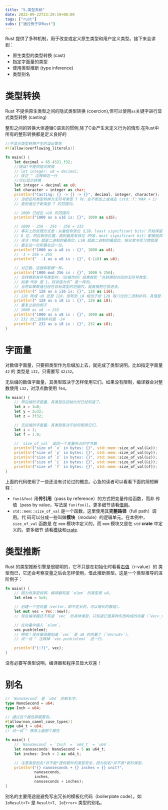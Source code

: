 ```yaml
---
title: "5.类型系统"
date: 2022-09-22T23:29:19+08:00
tags: ["rust"]
subs: ["通过例子学Rust"]
---
```


Rust 提供了多种机制，用于改变或定义原生类型和用户定义类型。接下来会讲到：

- 原生类型的类型转换 (cast)
- 指定字面量的类型
- 使用类型推断 (type inference)
- 类型别名

# 类型转换

Rust 不提供原生类型之间的隐式类型转换 (coercion),但可以使用`as`关键字进行显式类型转换 (casting)

整形之间的转换大体遵循C语言的惯例,除了C会产生未定义行为的情形.在Rust中所有的整形转换都是定义良好的

```rust
//不显示类型转换产生的溢出警告
#![allow(overflowing_literals)]

fn main() {
    let decimal = 65.4321_f32;
    //错误!不提供隐式转换
    // let integer: u8 = decimal;
    // 改正 ^ 注释掉这一行
    //可以显示转换
    let integer = decimal as u8;
    let character = integer as char;
    println!("Casting: {} -> {} -> {}", decimal, integer, character);
    // 当把任何类型转换为无符号类型 T 时，会不断加上或减去 (std::T::MAX + 1)
    // 直到值位于新类型 T 的范围内。

    // 1000 已经在 u16 的范围内
    println!("1000 as a u16 is: {}", 1000 as u16);

    // 1000 - 256 - 256 - 256 = 232
    // 事实上的处理方式是：从最低有效位（LSB，least significant bits）开始保留
    // 8 位，然后剩余位置，直到最高有效位（MSB，most significant bit）都被抛弃。
    // 译注：MSB 就是二进制的最高位，LSB 就是二进制的最低位，按日常书写习惯就是
    // 最左边一位和最右边一位。
    println!("1000 as a u8 is : {}", 1000 as u8);
    // -1 + 256 = 255
    println!("  -1 as a u8 is : {}", (-1i8) as u8);

    // 对正数，这就和取模一样。
    println!("1000 mod 256 is : {}", 1000 % 256);
    // 当转换到有符号类型时，（位操作的）结果就和 “先转换到对应的无符号类型，
    // 如果 MSB 是 1，则该值为负” 是一样的。
    // 当然如果数值已经在目标类型的范围内，就直接把它放进去。
    println!(" 128 as a i16 is: {}", 128 as i16);
    // 128 转成 u8 还是 128，但转到 i8 相当于给 128 取八位的二进制补码，其值是：
    println!(" 128 as a i8 is : {}", 128 as i8);
    // 重复之前的例子
    // 1000 as u8 -> 232
    println!("1000 as a u8 is : {}", 1000 as u8);
    // 232 的二进制补码是 -24
    println!(" 232 as a i8 is : {}", 232 as i8);
}
```

# 字面量

对数值字面量，只要把类型作为后缀加上去，就完成了类型说明。比如指定字面量 `42` 的 类型是 `i32`，只需要写 `42i32`。

无后缀的数值字面量，其类型取决于怎样使用它们。如果没有限制，编译器会对整数使用 `i32`，对浮点数使用 `f64`。

```rust
fn main() {
    // 带后缀的字面量，其类型在初始化时已经知道了。
    let x = 1u8;
    let y = 2u32;
    let z = 3f32;

    // 无后缀的字面量，其类型取决于如何使用它们。
    let i = 1;
    let f = 1.0;

    // `size_of_val` 返回一个变量所占的字节数
    println!("size of `x` in bytes: {}", std::mem::size_of_val(&x));
    println!("size of `y` in bytes: {}", std::mem::size_of_val(&y));
    println!("size of `z` in bytes: {}", std::mem::size_of_val(&z));
    println!("size of `i` in bytes: {}", std::mem::size_of_val(&i));
    println!("size of `f` in bytes: {}", std::mem::size_of_val(&f));
}

```

上面的代码使用了一些还没有讨论过的概念。心急的读者可以看看下面的简短解释：

- `fun(&foo)` 用**传引用**（pass by reference）的方式把变量传给函数，而非 传值（pass by value，写法是 `fun(foo)`）。更多细节请看[借用](https://rustwiki.org/zh-CN/rust-by-example/scope/borrow.html)。
- `std::mem::size_of_val` 是一个函数，这里使用其**完整路径**（full path）调用。代 码可以分成一些叫做**模块**（module）的逻辑单元。在本例中，`size_of_val` 函数是 在 `mem` 模块中定义的，而 `mem` 模块又是在 `std` **crate** 中定义的。更多细节 请看[模块](https://rustwiki.org/zh-CN/rust-by-example/mod.html)和[crate](https://rustwiki.org/zh-CN/rust-by-example/crates.html).

# 类型推断

Rust 的类型推断引擎是很聪明的，它不只是在初始化时看看[右值](https://en.wikipedia.org/wiki/Value_(computer_science)#lrvalue)（r-value）的 类型而已，它还会考察变量之后会怎样使用，借此推断类型。这是一个类型推导的进阶例子：

```rust
fn main() {
    // 因为有类型说明，编译器知道 `elem` 的类型是 u8。
    let elem = 5u8;

    // 创建一个空向量（vector，即不定长的，可以增长的数组）。
    let mut vec = Vec::new();
    // 现在编译器还不知道 `vec` 的具体类型，只知道它是某种东西构成的向量（`Vec<_>`）

    // 在向量中插入 `elem`。
    vec.push(elem);
    // 啊哈！现在编译器知道 `vec` 是 u8 的向量了（`Vec<u8>`）。
    // 试一试 ^ 注释掉 `vec.push(elem)` 这一行。

    println!("{:?}", vec);
}
```

没有必要写类型说明，编译器和程序员皆大欢喜！

# 别名

```rust
// `NanoSecond` 是 `u64` 的新名字。
type NanoSecond = u64;
type Inch = u64;

// 通过这个属性屏蔽警告。
#[allow(non_camel_case_types)]
type u64_t = u64;
// 试一试 ^ 移除上面那个属性

fn main() {
    // `NanoSecond` = `Inch` = `u64_t` = `u64`.
    let nanoseconds: NanoSecond = 5 as u64_t;
    let inches: Inch = 2 as u64_t;

    // 注意类型别名*并不能*提供额外的类型安全，因为别名*并不是*新的类型。
    println!("{} nanoseconds + {} inches = {} unit?",
             nanoseconds,
             inches,
             nanoseconds + inches);
}
```

别名的主要用途是避免写出冗长的模板化代码（boilerplate code）。如 `IoResult<T>` 是 `Result<T, IoError>` 类型的别名。
